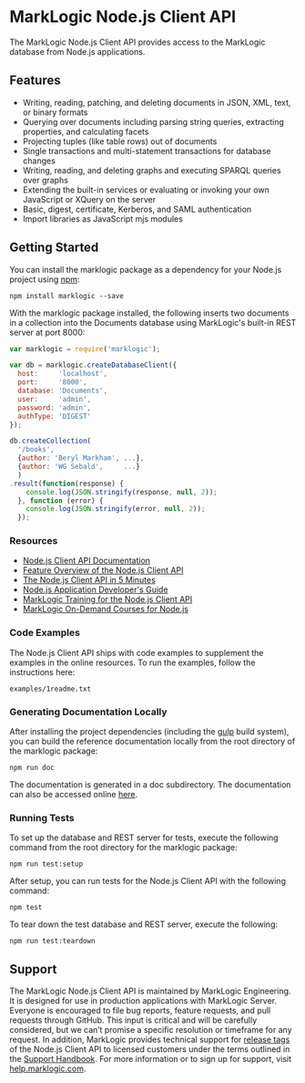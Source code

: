 # MarkLogic Node.js Client API

The MarkLogic Node.js Client API provides access to the MarkLogic database
from Node.js applications.

## Features

*  Writing, reading, patching, and deleting documents in JSON, XML, text, or binary formats
*  Querying over documents including parsing string queries, extracting properties, and calculating facets
*  Projecting tuples (like table rows) out of documents
*  Single transactions and multi-statement transactions for database changes
*  Writing, reading, and deleting graphs and executing SPARQL queries over graphs
*  Extending the built-in services or evaluating or invoking your own JavaScript or XQuery on the server
*  Basic, digest, certificate, Kerberos, and SAML authentication
*  Import libraries as JavaScript mjs modules

## Getting Started

You can install the marklogic package as a dependency for your Node.js project
using [npm](https://www.npmjs.com/package/marklogic):

```
npm install marklogic --save
```

With the marklogic package installed, the following inserts two documents in a
collection into the Documents database using MarkLogic's built-in REST server
at port 8000:

```javascript
var marklogic = require('marklogic');

var db = marklogic.createDatabaseClient({
  host:     'localhost',
  port:     '8000',
  database: 'Documents',
  user:     'admin',
  password: 'admin',
  authType: 'DIGEST'
});

db.createCollection(
  '/books',
  {author: 'Beryl Markham', ...},
  {author: 'WG Sebald',     ...}
  )
.result(function(response) {
    console.log(JSON.stringify(response, null, 2));
  }, function (error) {
    console.log(JSON.stringify(error, null, 2));
  });
```

### Resources

* [Node.js Client API Documentation](https://docs.marklogic.com/jsdoc/index.html)
* [Feature Overview of the Node.js Client API](http://developer.marklogic.com/features/node-client-api)
* [The Node.js Client API in 5 Minutes](https://developer.marklogic.com/learn/node-in-5-minutes)
* [Node.js Application Developer's Guide](http://docs.marklogic.com/guide/node-dev)
* [MarkLogic Training for the Node.js Client API](http://www.marklogic.com/training-courses/developing-marklogic-applications-i-node-js/)
* [MarkLogic On-Demand Courses for Node.js](https://mlu.marklogic.com/ondemand/index.xqy?q=Series%3A%22Node.js%22)

### Code Examples

The Node.js Client API ships with code examples to supplement the examples
in the online resources. To run the examples, follow the instructions here:

    examples/1readme.txt

### Generating Documentation Locally

After installing the project dependencies (including the [gulp](http://gulpjs.com/)
build system), you can build the reference documentation locally from the root
directory of the marklogic package:

    npm run doc

The documentation is generated in a doc subdirectory. The documentation can also be
accessed online [here](https://docs.marklogic.com/jsdoc/index.html).

### Running Tests

To set up the database and REST server for tests, execute the following
command from the root directory for the marklogic package:

    npm run test:setup

After setup, you can run tests for the Node.js Client API with the following
command:

    npm test

To tear down the test database and REST server, execute the following:

    npm run test:teardown

## Support

The MarkLogic Node.js Client API is maintained by MarkLogic Engineering.
It is designed for use in production applications with MarkLogic Server.
Everyone is encouraged to file bug reports, feature requests, and pull
requests through GitHub. This input is critical and will be carefully
considered, but we can’t promise a specific resolution or timeframe for
any request. In addition, MarkLogic provides technical support
for [release tags](https://github.com/marklogic/node-client-api/releases)
of the Node.js Client API to licensed customers under the terms outlined
in the [Support Handbook](http://www.marklogic.com/files/Mark_Logic_Support_Handbook.pdf).
For more information or to sign up for support,
visit [help.marklogic.com](http://help.marklogic.com).
